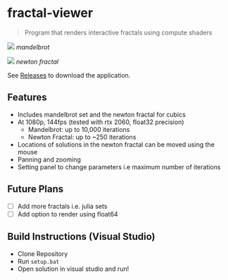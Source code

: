 # fractal-viewer
> Program that renders interactive fractals using compute shaders

![](https://i.imgur.com/uOzPlmy.png)
*mandelbrot*

![](https://i.imgur.com/JtwxncR.png)
*newton fractal*

See [Releases](https://github.com/louisjdcharles/fractal-viewer/releases/tag/Release) to download the application.

## Features
- Includes mandelbrot set and the newton fractal for cubics
- At 1080p, 144fps (tested with rtx 2060, float32 precision)
  - Mandelbrot: up to 10,000 iterations
  - Newton Fractal: up to ~250 iterations
- Locations of solutions in the newton fractal can be moved using the mouse
- Panning and zooming
- Setting panel to change parameters i.e maximum number of iterations

## Future Plans
- [ ] Add more fractals i.e. julia sets
- [ ] Add option to render using float64

## Build Instructions (Visual Studio)
- Clone Repository
- Run `setup.bat`
- Open solution in visual studio and run!
